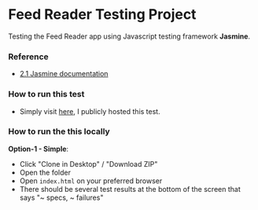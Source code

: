 # Feed Reader Testing Project

Testing the Feed Reader app using Javascript testing framework **Jasmine**.

### Reference
- [2.1 Jasmine documentation](http://jasmine.github.io/2.1/introduction.html)

### How to run this test
- Simply visit [here](http://galatigiuseppe.github.io/udacity-feedreader-test/#), I publicly hosted this test.

### How to run the this locally
**Option-1 - Simple**:
- Click "Clone in Desktop" / "Download ZIP"
- Open the folder
- Open `index.html` on your preferred browser
- There should be several test results at the bottom of the screen that says "~ specs, ~ failures"
